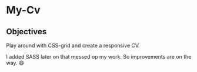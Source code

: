 # My-Cv

## Objectives

Play around with CSS-grid and create a responsive CV.

I added SASS later on that messed op my work. So improvements are on the way. :smile:
